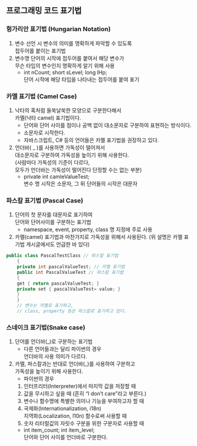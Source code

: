 ## 프로그래밍 코드 표기법
### 헝가리안 표기법 (Hungarian Notation)
1.  변수 선언 시 변수의 의미를 명확하게 파악할 수 있도록  
접두어를 붙이는 표기법
2. 변수명 단어의 시작에 접두어를 붙여서 해당 변수가  
무슨 타입의 변수인지 명확하게 알기 위해 사용
   - int nCount; short sLevel; long lHp;  
     단어 시작에 해당 타입을 나타내는 접두어를 붙여 표기

### 카멜 표기법 (Camel Case)
1. 낙타의 혹처럼 들쑥날쑥한 모양으로 구분한다해서  
카멜(낙타 camel) 표기법이다.
   - 단어와 단어 사이를 점이나 공백 없이 대소문자로 구분하여 표현하는 방식이다.
   - 소문자로 시작한다.
   - 자바스크립트, C# 등의 언어들은 카멜 표기법을 권장하고 있다.
2. 언더바( _ )를 사용하면 가독성이 떨어져서  
대소문자로 구분하여 가독성을 높이기 위해 사용한다.  
(사람마다 가독성의 기준이 다르다,  
모두가 언더바는 가독성이 떨어진다 단정할 수는 없는 부분)
   - private int camleValueTest;  
변수 명 시작은 소문자, 그 뒤 단어들의 시작은 대문자

### 파스칼 표기법 (Pascal Case)
1. 단어의 첫 문자를 대문자로 표기하여  
단어와 단어사이를 구분하는 표기법
    - namespace, event, property, class 명 지정에 주로 사용
2. 카멜(camel) 표기법과 마찬가지로 가독성을 위해서 사용된다.   (위 설명은 카멜 표기법 게시글에서도 언급한 바 있다)
```java
public class PascalTestClass // 파스칼 표기법
    {
    private int pascalValueTest; // 카멜 표기법
    public int PascalValueTest // 파스칼 표기법
    {
    get { return pascalValueTest; }
    private set { pascalValueTest= value; }
    }
    }
    // 변수는 카멜로 표기하고,
    // class, property 등은 파스칼로 표기하고 있다.​
```
### 스네이크 표기법(Snake case)
1. 단어를 언더바(_)로 구분하는 표기법
   - 다른 언어들과는 달리 파이썬의 경우  
언더바의 사용 의미가 다르다.
2. 카멜, 파스칼과는 반대로 언더바(_)를 사용하여 구분하고  
가독성을 높이기 위해 사용한다.
   - 파이썬의 경우
   1. 인터프리터(Interpreter)에서 마지막 값을 저장할 때
   2. 값을 무시하고 싶을 때 (흔히 “I don’t care”라고 부른다.)
   3. 변수나 함수명에 특별한 의미나 기능을 부여하고자 할 때
   4. 국제화(Internationalization, i18n)  
지역화(Localization, l10n) 함수로써 사용할 때
   5. 숫자 리터럴값의 자릿수 구분을 위한 구분자로 사용할 때
   - int item_count; int item_level;  
단어와 단어 사이를 언더바로 구분한다.